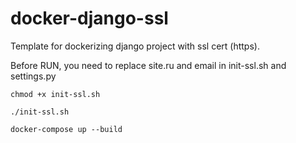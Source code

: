 # docker-django-ssl

Template for dockerizing django project with ssl cert (https).

Before RUN, you need to replace site.ru and email in init-ssl.sh and settings.py

`chmod +x init-ssl.sh`

`./init-ssl.sh`

`docker-compose up --build`